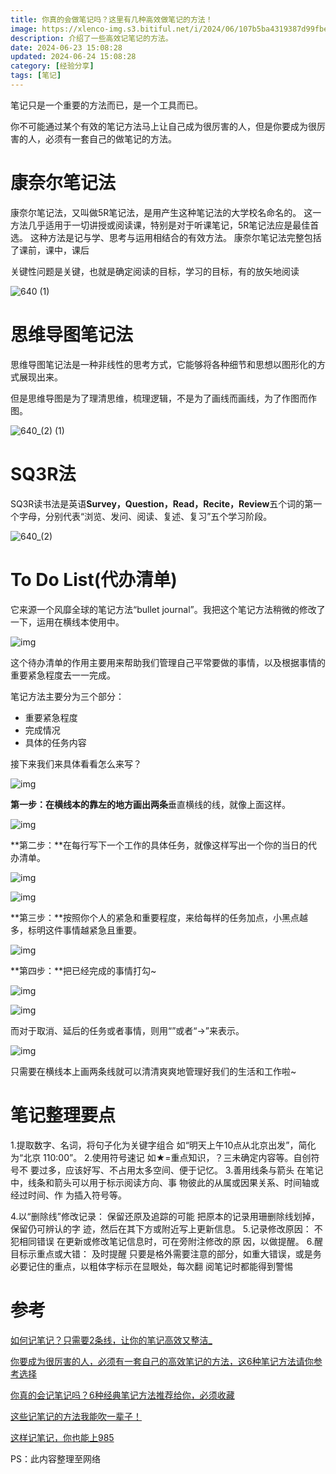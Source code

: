 ```yaml
---
title: 你真的会做笔记吗？这里有几种高效做笔记的方法！
image: https://xlenco-img.s3.bitiful.net/i/2024/06/107b5ba4319387d99fbe042e8ebc6898.webp
description: 介绍了一些高效记笔记的方法。
date: 2024-06-23 15:08:28
updated: 2024-06-24 15:08:28
category: [经验分享]
tags: [笔记]
---
```


笔记只是一个重要的方法而已，是一个工具而已。

你不可能通过某个有效的笔记方法马上让自己成为很厉害的人，但是你要成为很厉害的人，必须有一套自己的做笔记的方法。

# 康奈尔笔记法

康奈尔笔记法，又叫做5R笔记法，是用产生这种笔记法的大学校名命名的。 这一方法几乎适用于一切讲授或阅读课，特别是对于听课笔记，5R笔记法应是最佳首选。 这种方法是记与学、思考与运用相结合的有效方法。
康奈尔笔记法完整包括了课前，课中，课后

关键性问题是关键，也就是确定阅读的目标，学习的目标，有的放矢地阅读

![640 (1)](https://xlenco-img.s3.bitiful.net/i/2024/06/37ee321223559cb4174ca86b53f80a5a.webp)

# 思维导图笔记法

思维导图笔记法是一种非线性的思考方式，它能够将各种细节和思想以图形化的方式展现出来。

但是思维导图是为了理清思维，梳理逻辑，不是为了画线而画线，为了作图而作图。

![640_(2) (1)](https://xlenco-img.s3.bitiful.net/i/2024/06/9b9445ae3c67a5188f4155642b7c88b8.webp)

# SQ3R法

SQ3R读书法是英语**Survey，Question，Read，Recite，Review**五个词的第一个字母，分别代表“浏览、发问、阅读、复述、复习”五个学习阶段。

![640_(2)](https://xlenco-img.s3.bitiful.net/i/2024/06/ec17542d06e3af9d1f8c466799bd3b32.webp)

# To Do List(代办清单)

它来源一个风靡全球的笔记方法“bullet journal”。我把这个笔记方法稍微的修改了一下，运用在横线本使用中。

![img](https://xlenco-img.s3.bitiful.net/i/2024/06/e60d74fb19a5185f4e870c5e4705c460.jpeg)

这个待办清单的作用主要用来帮助我们管理自己平常要做的事情，以及根据事情的重要紧急程度去一一完成。

笔记方法主要分为三个部分：

- 重要紧急程度
- 完成情况
- 具体的任务内容

接下来我们来具体看看怎么来写？

![img](https://xlenco-img.s3.bitiful.net/i/2024/06/969d1de0354cf202f427ab35894a27b4.jpeg)

**第一步：**在横线本的靠左的地方画出**两条**垂直横线的线，就像上面这样。

![img](https://xlenco-img.s3.bitiful.net/i/2024/06/f760be5f0945ce16d1f94d2875340fa0.jpeg)

**第二步：**在每行写下一个工作的具体任务，就像这样写出一个你的当日的代办清单。

![img](https://xlenco-img.s3.bitiful.net/i/2024/06/a05cac6dfa7f0bc312e97da31a41bd29.jpeg)

![img](https://xlenco-img.s3.bitiful.net/i/2024/06/907124d2ad55011d3f3a1891000b64b1.jpeg)

**第三步：**按照你个人的紧急和重要程度，来给每样的任务加点，小黑点越多，标明这件事情越紧急且重要。

![img](https://5b0988e595225.cdn.sohucs.com/q_70,c_zoom,w_640/images/20181209/6e675315653d4d7199cb057098f85d23.jpeg)

**第四步：**把已经完成的事情打勾~

![img](https://5b0988e595225.cdn.sohucs.com/q_70,c_zoom,w_640/images/20181209/9d76f25725f2407fbebd7fb8fa245357.jpeg)

![img](https://xlenco-img.s3.bitiful.net/i/2024/06/b9d33969915fef1142f5d9dc2a68bdd0.jpeg)

而对于取消、延后的任务或者事情，则用“”或者“→”来表示。

![img](https://xlenco-img.s3.bitiful.net/i/2024/06/144cdedf1aeecad87ce0733724790156.jpeg)

只需要在横线本上画两条线就可以清清爽爽地管理好我们的生活和工作啦~

# 笔记整理要点

1.提取数字、名词，将句子化为关键字组合
如“明天上午10点从北京出发”，简化为“北京
110:00”。
2.使用符号速记
如★=重点知识，？三未确定内容等。自创符号不
要过多，应该好写、不占用太多空间、便于记忆。
3.善用线条与箭头
在笔记中，线条和箭头可以用于标示阅读方向、事
物彼此的从属或因果关系、时间轴或经过时间、作
为插入符号等。

4.以“删除线”修改记录：
保留还原及追踪的可能
把原本的记录用珊删除线划掉，保留仍可辨认的字
迹，然后在其下方或附近写上更新信息。
5.记录修改原因：
不犯相同错误
在更新或修改笔记信息时，可在旁附注修改的原
因，以做提醒。
6.醒目标示重点或大错：
及时提醒
只要是格外需要注意的部分，如重大错误，或是务
必要记住的重点，以粗体字标示在显眼处，每次翻
阅笔记时都能得到警惕

# 参考

[如何记笔记？只需要2条线，让你的笔记高效又整洁_](https://m.sohu.com/a/280606566_544612/?pvid=000115_3w_a)

[你要成为很厉害的人，必须有一套自己的高效笔记的方法，这6种笔记方法请你参考选择 ](https://mp.weixin.qq.com/s?__biz=MzIwNDkyNjQ0NQ==&mid=2247503405&idx=1&sn=4be81e5834c4c4318d3fe15d7258757d&chksm=973a32afa04dbbb90cf20eb10001facd0f4104a09d02c306c4f3a1715692dfbfd7089f2b801f&mpshare=1&scene=24&srcid=0608QqQLyzeHfO3Fl6fFLqkF&sharer_shareinfo=05ba0e1747eab1fe76b9c663bb4ce333&sharer_shareinfo_first=05ba0e1747eab1fe76b9c663bb4ce333#rd)

[你真的会记笔记吗？6种经典笔记方法推荐给你，必须收藏 ](https://mp.weixin.qq.com/s?__biz=Mzg5MDgxMDU2Ng==&mid=2247488349&idx=6&sn=9cd4f76e583070c45c92f0a95100bcd2&chksm=cfd7aaf4f8a023e2cfde37ea98443eca55ee38a485d6961710433ee9a02b53c239005fa803f0&mpshare=1&scene=24&srcid=0608ueVHkgO9QWCRhKwVXDxr&sharer_shareinfo=d4527f30f0c507784488a8de0c175a5b&sharer_shareinfo_first=d4527f30f0c507784488a8de0c175a5b#rd)

[这些记笔记的方法我能吹一辈子！](https://mp.weixin.qq.com/s?__biz=Mzg4MTgzMzI0Ng==&mid=2247486844&idx=1&sn=dda04c44ee1f793ce9505f067bf5d728&chksm=cf5ea90df829201bc7b037839e8b5c7fa208015cbca05f7eb067fe61b960894d17f91ec79e24&mpshare=1&scene=24&srcid=0608PCyBo1JI9drw72KkQglq&sharer_shareinfo=53047208534645fe7484674e9c3fc63a&sharer_shareinfo_first=53047208534645fe7484674e9c3fc63a#rd)

[这样记笔记，你也能上985 ](https://mp.weixin.qq.com/s?__biz=Mzg4MzY2MjQxOQ==&mid=2247682933&idx=1&sn=bde9e833bc64116b5b13d665ccaeace2&chksm=cf484049f83fc95f1e00218f388bd177b703deb03e2af06e61de3a3bb90b4c2621001b8f20fe&mpshare=1&scene=24&srcid=06082Pk13JquFHLAmiZFVJkj&sharer_shareinfo=844738a2d08283ebec3b09214f5edb1d&sharer_shareinfo_first=844738a2d08283ebec3b09214f5edb1d#rd)

PS：此内容整理至网络
